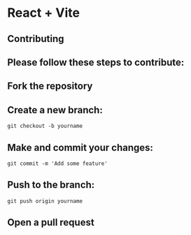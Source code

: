 # React + Vite

## Contributing   
## Please follow these steps to contribute:  
## Fork the repository   
## Create a new branch: 
```git checkout -b yourname```   
## Make and commit your changes:    
```git commit -m 'Add some feature'```    
## Push to the branch: 
```git push origin yourname```   
## Open a pull request 
